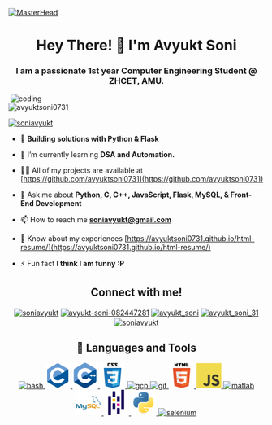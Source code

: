 [![MasterHead](https://github.com/avyuktsoni0731/avyuktsoni0731/blob/main/Avyt.gif?raw=true)](https://github.com/avyuktsoni0731)
<h1 align="center">Hey There! 👋 I'm Avyukt Soni</h1>
<h3 align="center">I am a passionate 1st year Computer Engineering Student @ ZHCET, AMU.</h3>
<img align="right" alt="coding" width="500" src="https://user-images.githubusercontent.com/74038190/225813708-98b745f2-7d22-48cf-9150-083f1b00d6c9.gif">

<p align="left"> <img src="https://komarev.com/ghpvc/?username=avyuktsoni0731&label=Profile%20views&color=008cb4&style=flat" alt="avyuktsoni0731" /> </p>

<p align="left"> <a href="https://twitter.com/soniavyukt" target="blank"><img src="https://img.shields.io/twitter/follow/soniavyukt?logo=twitter&style=for-the-badge" alt="soniavyukt" /></a> </p>

- 🔭 **Building solutions with Python & Flask**

- 🌱 I’m currently learning **DSA and Automation.**

- 👨‍💻 All of my projects are available at [https://github.com/avyuktsoni0731](https://github.com/avyuktsoni0731)

- 💬 Ask me about **Python, C, C++, JavaScript, Flask, MySQL, & Front-End Development**

- 📫 How to reach me **soniavyukt@gmail.com**

- 📄 Know about my experiences [https://avyuktsoni0731.github.io/html-resume/](https://avyuktsoni0731.github.io/html-resume/)

- ⚡ Fun fact **I think I am funny :P**

<h2 align="center">Connect with me!</h2>
<p align="center">
<a href="https://twitter.com/soniavyukt" target="blank"><img align="center" src="https://raw.githubusercontent.com/rahuldkjain/github-profile-readme-generator/master/src/images/icons/Social/twitter.svg" alt="soniavyukt" height="40" width="50" /></a>
<a href="https://linkedin.com/in/avyukt-soni-082447281" target="blank"><img align="center" src="https://raw.githubusercontent.com/rahuldkjain/github-profile-readme-generator/master/src/images/icons/Social/linked-in-alt.svg" alt="avyukt-soni-082447281" height="40" width="50" /></a>
<a href="https://instagram.com/avyukt_soni" target="blank"><img align="center" src="https://raw.githubusercontent.com/rahuldkjain/github-profile-readme-generator/master/src/images/icons/Social/instagram.svg" alt="avyukt_soni" height="40" width="50" /></a>
<a href="https://www.codechef.com/users/avyukt_soni_31" target="blank"><img align="center" src="https://cdn.jsdelivr.net/npm/simple-icons@3.1.0/icons/codechef.svg" alt="avyukt_soni_31" height="40" width="50" /></a>
<a href="https://www.hackerrank.com/soniavyukt" target="blank"><img align="center" src="https://raw.githubusercontent.com/rahuldkjain/github-profile-readme-generator/master/src/images/icons/Social/hackerrank.svg" alt="soniavyukt" height="40" width="50" /></a>
</p>

<h2 align="center">🔧 Languages and Tools</h2>
<p align="center">
  <a href="https://www.gnu.org/software/bash/" target="_blank" rel="noreferrer">
    <img
      src="https://www.vectorlogo.zone/logos/gnu_bash/gnu_bash-icon.svg"
      alt="bash"
      width="50"
      height="50"
    />
  </a>
  <a href="https://www.cprogramming.com/" target="_blank" rel="noreferrer">
    <img
      src="https://raw.githubusercontent.com/devicons/devicon/master/icons/c/c-original.svg"
      alt="c"
      width="50"
      height="50"
    />
  </a>
  <a href="https://www.w3schools.com/cpp/" target="_blank" rel="noreferrer">
    <img
      src="https://raw.githubusercontent.com/devicons/devicon/master/icons/cplusplus/cplusplus-original.svg"
      alt="cplusplus"
      width="50"
      height="50"
    />
  </a>
  <a href="https://www.w3schools.com/css/" target="_blank" rel="noreferrer">
    <img
      src="https://raw.githubusercontent.com/devicons/devicon/master/icons/css3/css3-original-wordmark.svg"
      alt="css3"
      width="50"
      height="50"
    />
  </a>
  <a href="https://cloud.google.com" target="_blank" rel="noreferrer">
    <img
      src="https://www.vectorlogo.zone/logos/google_cloud/google_cloud-icon.svg"
      alt="gcp"
      width="50"
      height="50"
    />
  </a>
  <a href="https://git-scm.com/" target="_blank" rel="noreferrer">
    <img
      src="https://www.vectorlogo.zone/logos/git-scm/git-scm-icon.svg"
      alt="git"
      width="50"
      height="50"
    />
  </a>
  <a href="https://www.w3.org/html/" target="_blank" rel="noreferrer">
    <img
      src="https://raw.githubusercontent.com/devicons/devicon/master/icons/html5/html5-original-wordmark.svg"
      alt="html5"
      width="50"
      height="50"
    />
  </a>
  <a
    href="https://developer.mozilla.org/en-US/docs/Web/JavaScript"
    target="_blank"
    rel="noreferrer"
  >
    <img
      src="https://raw.githubusercontent.com/devicons/devicon/master/icons/javascript/javascript-original.svg"
      alt="javascript"
      width="50"
      height="50"
    />
  </a>
  <a href="https://www.mathworks.com/" target="_blank" rel="noreferrer">
    <img
      src="https://upload.wikimedia.org/wikipedia/commons/2/21/Matlab_Logo.png"
      alt="matlab"
      width="50"
      height="50"
    />
  </a>
  <a href="https://www.mysql.com/" target="_blank" rel="noreferrer">
    <img
      src="https://raw.githubusercontent.com/devicons/devicon/master/icons/mysql/mysql-original-wordmark.svg"
      alt="mysql"
      width="50"
      height="50"
    />
  </a>
  <a href="https://pandas.pydata.org/" target="_blank" rel="noreferrer">
    <img
      src="https://raw.githubusercontent.com/devicons/devicon/2ae2a900d2f041da66e950e4d48052658d850630/icons/pandas/pandas-original.svg"
      alt="pandas"
      width="50"
      height="50"
    />
  </a>
  <a href="https://www.python.org" target="_blank" rel="noreferrer">
    <img
      src="https://raw.githubusercontent.com/devicons/devicon/master/icons/python/python-original.svg"
      alt="python"
      width="50"
      height="50"
    />
  </a>
  <a href="https://www.selenium.dev" target="_blank" rel="noreferrer">
    <img
      src="https://raw.githubusercontent.com/detain/svg-logos/780f25886640cef088af994181646db2f6b1a3f8/svg/selenium-logo.svg"
      alt="selenium"
      width="50"
      height="50"
    />
  </a>
</p>
<br>


